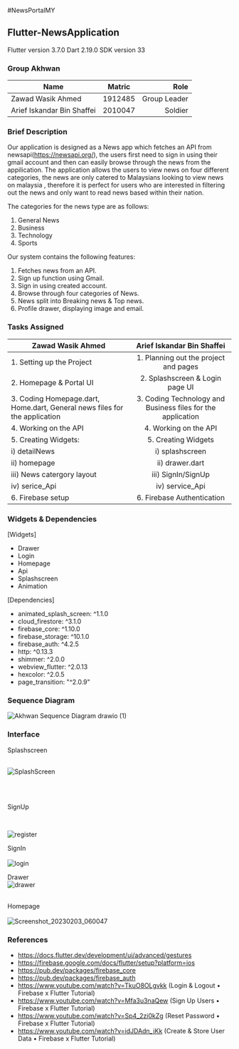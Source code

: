 #NewsPortalMY

## Flutter-NewsApplication 

Flutter version 3.7.0
Dart 2.19.0 
SDK version 33


### Group Akhwan


 
| Name        | Matric           | Role  |
| ------------- |:-------------:| -----:|
| Zawad Wasik Ahmed   | 1912485 | Group Leader |
| Arief Iskandar Bin Shaffei     |   2010047    |   Soldier |

 ### Brief Description 

Our application is designed as a News app which fetches an API from newsapi(https://newsapi.org/), the users first need to sign in using their gmail account and then can easily browse through the news from the appilication. The application allows the users to view news on four different categories, the news are only catered to Malaysians looking to view news on malaysia , therefore it is perfect for users who are interested in filtering out the news and only want to read news based within their nation. 

The categories for the news type are as follows: 
1. General News 
2. Business
3. Technology 
4. Sports

Our system contains the following features:
1. Fetches news from an API.
2. Sign up function using Gmail.
3. Sign in using created account. 
4. Browse through four categories of News. 
5. News split into Breaking news & Top news.
6. Profile drawer, displaying image and email.

### Tasks Assigned

| Zawad Wasik Ahmed   | Arief Iskandar Bin Shaffei |
| --------------------------------------------------|:----------------------------------------------:|
|     1. Setting up the Project                     |     1. Planning out the project and pages      | 
|     2. Homepage & Portal UI                       |     2. Splashscreen & Login page UI            |
|     3. Coding Homepage.dart, Home.dart, General news files for the application   |     3. Coding Technology and Business files for the application |
|     4. Working on the API                         | 4. Working on the API |  
|     5. Creating Widgets:     |     5. Creating Widgets                |
|        i) detailNews        |          i) splashscreen                |
|        ii) homepage         |     ii) drawer.dart                     |
|        iii) News catergory layout            |     iii) SignIn/SignUp |
|        iv) serice_Api        |    iv) service_Api                     |
|    6. Firebase setup         |    6. Firebase Authentication             |


### Widgets & Dependencies 

[Widgets] 
 - Drawer 
 - Login 
 - Homepage
 - Api 
 - Splashscreen 
 - Animation
 
[Dependencies]
  - animated_splash_screen: ^1.1.0
  - cloud_firestore: ^3.1.0
  - firebase_core: ^1.10.0
  - firebase_storage: ^10.1.0
  - firebase_auth: ^4.2.5
  - http: ^0.13.3
  - shimmer: ^2.0.0
  - webview_flutter: ^2.0.13
  - hexcolor: ^2.0.5
  - page_transition: "^2.0.9"
    
### Sequence Diagram
![Akhwan Sequence Diagram drawio (1)](https://user-images.githubusercontent.com/69716177/216523861-5c207125-db3a-4732-81fe-224f385f07d5.png)



### Interface

Splashscreen
<br>
<br>

![SplashScreen](https://user-images.githubusercontent.com/69716177/216464347-f08601f0-43b8-419c-9a99-0c913f38d0ff.png)

<br>
<br>

SignUp

<br>

![register](https://user-images.githubusercontent.com/69716177/216523476-6c2104af-4d67-4367-a68a-4044a55b98f1.png)



SignIn
<br>
<br>
![login](https://user-images.githubusercontent.com/69716177/216523412-d6915d10-6b81-4ad0-81cd-a3310ecc4bc3.png)



Drawer
<br>
![drawer](https://user-images.githubusercontent.com/69716177/216464236-b2270386-c9c3-4779-b168-f94882d55e00.png)
<br>
<br>

Homepage
<br>
<br>
![Screenshot_20230203_060047](https://user-images.githubusercontent.com/69716177/216465856-ff1a52a4-8ecf-4bf6-8a43-8e1c6087b4dc.png)




### References
 
 - https://docs.flutter.dev/development/ui/advanced/gestures
 - https://firebase.google.com/docs/flutter/setup?platform=ios
 - https://pub.dev/packages/firebase_core
 - https://pub.dev/packages/firebase_auth
 - https://www.youtube.com/watch?v=TkuO8OLgvkk (Login & Logout • Firebase x Flutter Tutorial)
 - https://www.youtube.com/watch?v=Mfa3u3naQew (Sign Up Users • Firebase x Flutter Tutorial) 
 - https://www.youtube.com/watch?v=Sp4_2zi0kZg (Reset Password • Firebase x Flutter Tutorial)
  - https://www.youtube.com/watch?v=idJDAdn_jKk (Create & Store User Data • Firebase x Flutter Tutorial)
